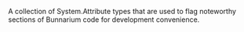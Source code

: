 A collection of System.Attribute types that are used to flag noteworthy sections of Bunnarium code for development convenience.
